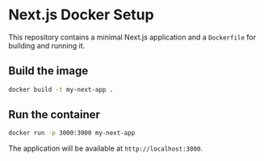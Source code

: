 # Next.js Docker Setup

This repository contains a minimal Next.js application and a `Dockerfile` for building and running it.


## Build the image

```bash
docker build -t my-next-app .
```

## Run the container

```bash
docker run -p 3000:3000 my-next-app
```

The application will be available at `http://localhost:3000`.
